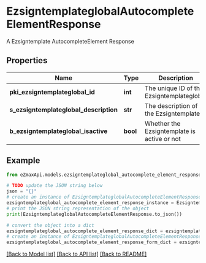 # EzsigntemplateglobalAutocompleteElementResponse

A Ezsigntemplate AutocompleteElement Response

## Properties

Name | Type | Description | Notes
------------ | ------------- | ------------- | -------------
**pki_ezsigntemplateglobal_id** | **int** | The unique ID of the Ezsigntemplateglobal | 
**s_ezsigntemplateglobal_description** | **str** | The description of the Ezsigntemplate | 
**b_ezsigntemplateglobal_isactive** | **bool** | Whether the Ezsigntemplate is active or not | 

## Example

```python
from eZmaxApi.models.ezsigntemplateglobal_autocomplete_element_response import EzsigntemplateglobalAutocompleteElementResponse

# TODO update the JSON string below
json = "{}"
# create an instance of EzsigntemplateglobalAutocompleteElementResponse from a JSON string
ezsigntemplateglobal_autocomplete_element_response_instance = EzsigntemplateglobalAutocompleteElementResponse.from_json(json)
# print the JSON string representation of the object
print(EzsigntemplateglobalAutocompleteElementResponse.to_json())

# convert the object into a dict
ezsigntemplateglobal_autocomplete_element_response_dict = ezsigntemplateglobal_autocomplete_element_response_instance.to_dict()
# create an instance of EzsigntemplateglobalAutocompleteElementResponse from a dict
ezsigntemplateglobal_autocomplete_element_response_form_dict = ezsigntemplateglobal_autocomplete_element_response.from_dict(ezsigntemplateglobal_autocomplete_element_response_dict)
```
[[Back to Model list]](../README.md#documentation-for-models) [[Back to API list]](../README.md#documentation-for-api-endpoints) [[Back to README]](../README.md)


